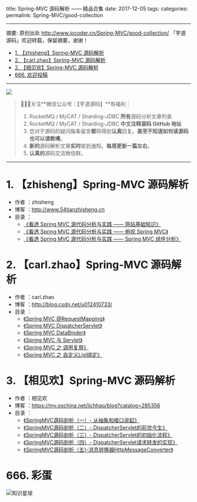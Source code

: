 title: Spring-MVC 源码解析 —— 精品合集
date: 2017-12-05
tags:
categories: 
permalink: Spring-MVC/good-collection

-------

摘要: 原创出处 http://www.iocoder.cn/Spring-MVC/good-collection/ 「芋道源码」欢迎转载，保留摘要，谢谢！

- [1. 【zhisheng】Spring-MVC 源码解析](http://www.iocoder.cn/Spring-MVC/good-collection/)
- [2. 【carl.zhao】Spring-MVC 源码解析](http://www.iocoder.cn/Spring-MVC/good-collection/)
- [2. 【相见欢】Spring-MVC 源码解析](http://www.iocoder.cn/Spring-MVC/good-collection/)
- [666. 欢迎投稿](http://www.iocoder.cn/Spring-MVC/good-collection/)

-------

![](http://www.iocoder.cn/images/common/wechat_mp_2017_07_31.jpg)

> 🙂🙂🙂关注**微信公众号：【芋道源码】**有福利：
> 1. RocketMQ / MyCAT / Sharding-JDBC **所有**源码分析文章列表
> 2. RocketMQ / MyCAT / Sharding-JDBC **中文注释源码 GitHub 地址**
> 3. 您对于源码的疑问每条留言**都**将得到**认真**回复。**甚至不知道如何读源码也可以请教噢**。
> 4. **新的**源码解析文章**实时**收到通知。**每周更新一篇左右**。  
> 5. **认真的**源码交流微信群。

-------

# 1. 【zhisheng】Spring-MVC 源码解析

* 作者 ：zhisheng
* 博客 ：http://www.54tianzhisheng.cn
* 目录 ：
    * [《看透 Spring MVC 源代码分析与实践 —— 网站基础知识》](https://mp.weixin.qq.com/s?__biz=MzUzMTA2NTU2Ng==&mid=2247484162&idx=1&sn=17c1816deb182ce2612591429d4a58db&chksm=fa497cb3cd3ef5a512c17d7df2fc7d95e083721c1b747f6f1d6111eccabcfeecebc81d67971d#rd) 
    * [《看透 Spring MVC 源代码分析与实践 —— 俯视 Spring MVC》](http://www.54tianzhisheng.cn/2017/07/14/Spring-MVC02/) 
    * [《看透 Spring MVC 源代码分析与实践 —— Spring MVC 组件分析》](http://www.54tianzhisheng.cn/2017/07/21/Spring-MVC03/) 
 
# 2. 【carl.zhao】Spring-MVC 源码解析

* 作者 ：carl.zhao
* 博客 ：http://blog.csdn.net/u012410733/
* 目录 ：
    * [《Spring MVC @RequestMapping》](http://blog.csdn.net/u012410733/article/details/51912375) 
    * [《Spring MVC DispatcherServlet》](http://blog.csdn.net/u012410733/article/details/51920055)
    * [《Spring MVC DataBinder》](http://blog.csdn.net/u012410733/article/details/53368351)
    * [《Spring MVC 与 Servlet》](http://blog.csdn.net/u012410733/article/details/76732339)
    * [《Spring MVC 之 调用复用》](http://blog.csdn.net/u012410733/article/details/76862212)
    * [《Spring MVC 之 自定义List绑定》](http://blog.csdn.net/u012410733/article/details/78980304)

# 3. 【相见欢】Spring-MVC 源码解析

* 作者 ：相见欢
* 博客 ：https://my.oschina.net/lichhao/blog?catalog=285356
* 目录 ：
    * [《SpringMVC源码剖析（一）- 从抽象和接口说起》](https://my.oschina.net/lichhao/blog/99039)
    * [《SpringMVC源码剖析（二）- DispatcherServlet的前世今生》](https://my.oschina.net/lichhao/blog/100138)
    * [《SpringMVC源码剖析（三）- DispatcherServlet的初始化流程》](https://my.oschina.net/lichhao/blog/102315)
    * [《SpringMVC源码剖析（四）- DispatcherServlet请求转发的实现》](https://my.oschina.net/lichhao/blog/104943)
    * [《SpringMVC源码剖析（五)-消息转换器HttpMessageConverter》](https://my.oschina.net/lichhao/blog/172562) 

# 666. 彩蛋

![知识星球](http://www.iocoder.cn/images/Architecture/2017_12_29/01.png)

